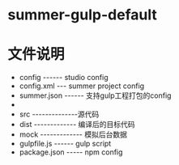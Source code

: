 # summer-gulp-default
# 文件说明
* config ------ studio config
* config.xml --- summer project config
* summer.json ------ 支持gulp工程打包的config
* 
* src --------------源代码
* dist ------------- 编译后的目标代码
* mock ------------- 模拟后台数据
* gulpfile.js ------ gulp script
* package.json ----- npm config
